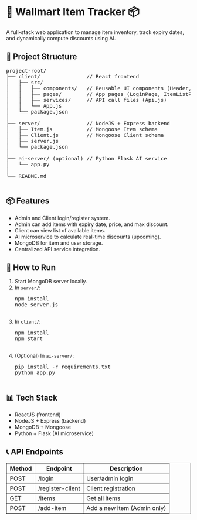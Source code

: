 <!DOCTYPE html>
<html lang="en">
<head>
  <meta charset="UTF-8">
</head>
<body>

  <h1>🛒 Wallmart Item Tracker 📦</h1>
  <p>A full-stack web application to manage item inventory, track expiry dates, and dynamically compute discounts using AI.</p>

  <h2>📂 Project Structure</h2>
  <pre>
project-root/
├── client/               // React frontend
│   ├── src/
│   │   ├── components/   // Reusable UI components (Header, ItemCard etc.)
│   │   ├── pages/        // App pages (LoginPage, ItemListPage, etc.)
│   │   ├── services/     // API call files (Api.js)
│   │   └── App.js
│   └── package.json
│
├── server/               // NodeJS + Express backend
│   ├── Item.js           // Mongoose Item schema
│   ├── Client.js         // Mongoose Client schema
│   ├── server.js
│   └── package.json
│
├── ai-server/ (optional) // Python Flask AI service
│   └── app.py
│
└── README.md
  </pre>

  <h2>📦 Features</h2>
  <ul>
    <li>Admin and Client login/register system.</li>
    <li>Admin can add items with expiry date, price, and max discount.</li>
    <li>Client can view list of available items.</li>
    <li>AI microservice to calculate real-time discounts (upcoming).</li>
    <li>MongoDB for item and user storage.</li>
    <li>Centralized API service integration.</li>
  </ul>

  <h2>🚀 How to Run</h2>
  <ol>
    <li>Start MongoDB server locally.</li>
    <li>In <code>server/</code>:
      <pre>
npm install
node server.js
      </pre>
    </li>
    <li>In <code>client/</code>:
      <pre>
npm install
npm start
      </pre>
    </li>
    <li>(Optional) In <code>ai-server/</code>:
      <pre>
pip install -r requirements.txt
python app.py
      </pre>
    </li>
  </ol>

  <h2>📊 Tech Stack</h2>
  <ul>
    <li>ReactJS (frontend)</li>
    <li>NodeJS + Express (backend)</li>
    <li>MongoDB + Mongoose</li>
    <li>Python + Flask (AI microservice)</li>
  </ul>

  <h2>📞 API Endpoints</h2>
  <table border="1" cellpadding="5" cellspacing="0">
    <thead>
      <tr>
        <th>Method</th>
        <th>Endpoint</th>
        <th>Description</th>
      </tr>
    </thead>
    <tbody>
      <tr>
        <td>POST</td>
        <td>/login</td>
        <td>User/admin login</td>
      </tr>
      <tr>
        <td>POST</td>
        <td>/register-client</td>
        <td>Client registration</td>
      </tr>
      <tr>
        <td>GET</td>
        <td>/items</td>
        <td>Get all items</td>
      </tr>
      <tr>
        <td>POST</td>
        <td>/add-item</td>
        <td>Add a new item (Admin only)</td>
      </tr>
    </tbody>
  </table>

</body>
</html>
